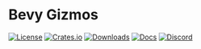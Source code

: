# Bevy Gizmos

[![License](https://img.shields.io/badge/license-MIT%2FApache-blue.svg)](https://github.com/bevyengine/bevy#license)
[![Crates.io](https://img.shields.io/crates/v/bevy_gizmos.svg)](https://crates.io/crates/bevy_gizmos)
[![Downloads](https://img.shields.io/crates/d/bevy_gizmos.svg)](https://crates.io/crates/bevy_gizmos)
[![Docs](https://docs.rs/bevy_gizmos/badge.svg)](https://docs.rs/bevy_gizmos/latest/bevy_gizmos/)
[![Discord](https://img.shields.io/discord/691052431525675048.svg?label=&logo=discord&logoColor=ffffff&color=7389D8&labelColor=6A7EC2)](https://discord.gg/bevy)
